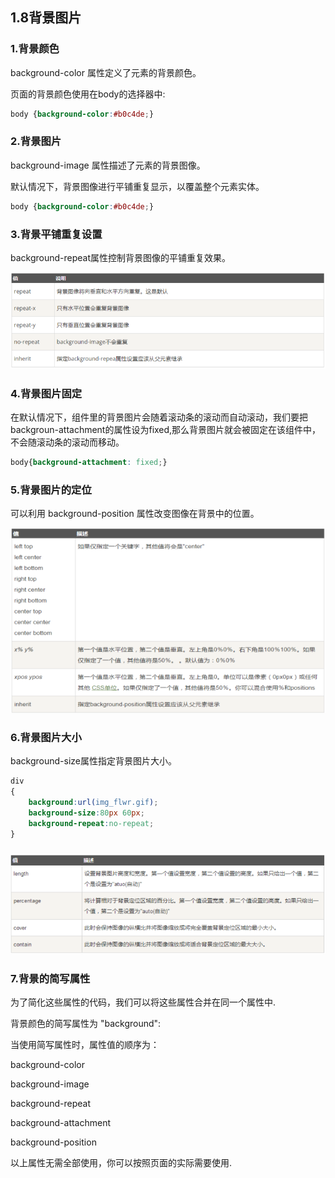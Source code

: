 ## 1.8背景图片

### 1.背景颜色

background-color 属性定义了元素的背景颜色。

页面的背景颜色使用在body的选择器中:

```css
body {background-color:#b0c4de;}
```

### 2.背景图片

background-image 属性描述了元素的背景图像。

默认情况下，背景图像进行平铺重复显示，以覆盖整个元素实体。

```css
body {background-color:#b0c4de;}
```

### 3.背景平铺重复设置

background-repeat属性控制背景图像的平铺重复效果。

![](/assets/pic/bg-repeat.png)

### 4.背景图片固定

在默认情况下，组件里的背景图片会随着滚动条的滚动而自动滚动，我们要把backgroun-attachment的属性设为fixed,那么背景图片就会被固定在该组件中，不会随滚动条的滚动而移动。

```css
body{background-attachment: fixed;}
```

### 5.背景图片的定位

可以利用 background-position 属性改变图像在背景中的位置。

![](/assets/pic/bg-position.png)

### 6.背景图片大小

background-size属性指定背景图片大小。

```css
div
{
    background:url(img_flwr.gif);
    background-size:80px 60px;
    background-repeat:no-repeat;
}
```

### ![](/assets/pic/bg-size.png)

### 7.背景的简写属性

为了简化这些属性的代码，我们可以将这些属性合并在同一个属性中.

背景颜色的简写属性为 "background":

当使用简写属性时，属性值的顺序为：

background-color

background-image

background-repeat

background-attachment

background-position

以上属性无需全部使用，你可以按照页面的实际需要使用.









